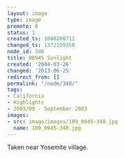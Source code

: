 ```yaml
---
layout: image
type: image
promote: 0
status: 1
created_ts: 1080280711
changed_ts: 1372159358
node_id: 340
title: 00945 Sunlight
created: '2004-03-26'
changed: '2013-06-25'
redirect_from: []
permalink: "/node/340/"
tags:
- California
- Highlights
- 2003/09 - September 2003
images:
- src: image/images/109_0945-340.jpg
  name: 109_0945-340.jpg
---
```

Taken near Yosemite village.
